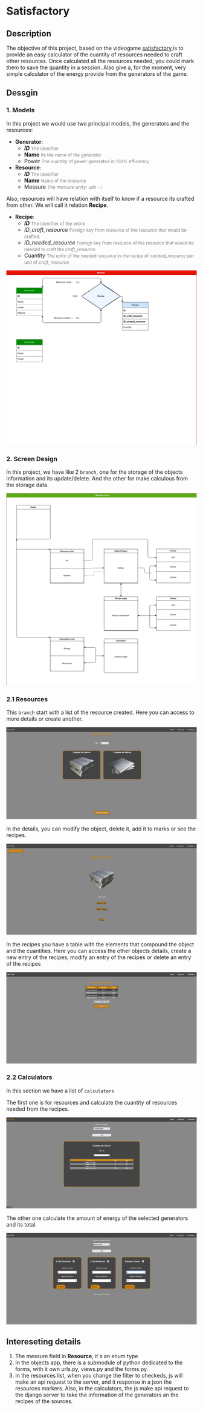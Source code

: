 # Satisfactory

## Description 
The objective of this project, based on the videogame [satisfactory](https://www.satisfactorygame.com/),is to provide an easy calculator of the cuantity of resources needed to craft other resources.
Once calculated all the resources needed, you could mark them to save the quantity in a session.
Also give a, for the moment, very simple calculator of the energy provide from the generators of the game.

## Dessgin


### 1. Models
In this project we would use two principal models, the generators and the resources:  
- **Generator**:
   - ***ID*** <small style="color:gray">The identifier</small>
   - **Name** <small style="color:gray">Its the name of the generator</small>
   - Power <small style="color:gray">The cuantity of power generated in 100% efficiency</small>
- **Resource**: 
   - ***ID*** <small style="color:gray">The identifier</small>
   - **Name** <small style="color:gray">Name of the resource</small>
   - Messure <small style="color:gray">The messure unity: *uds* - *l* </small>
  
Also, resources will have relation with itself to know if a resource its crafted from other. We will call it relation **Recipe**.

- **Recipe**:
  - ***ID*** <small style="color:gray">The identifier of the entrie</small>
  - *ID_craft_resource* <small style="color:gray">Foreign key from resource of the resource that would be crafted.</small>
  - *ID_needed_resource* <small style="color:gray">Foreign key from resource of the resource that would be needed to craft the *craft_resource*</small>
  - Cuantity <small style="color:gray">The unity of the needed resource in the recipe of *needed_resource* per unit of *craft_resource*</small>
  

![image of the Models Relation](./media/models.png)

### 2. Screen Design


In this project, we have like 2 `branch`, one for the storage of the objects information and its update/delete. And the other for make calculous from the storage data.


![Imagen of the screen design](./media/views.png)



### 2.1 Resources

This `branch` start with a list of the resource created. Here you can access to more details or create another.

![Imagen of the resource list](./media/resource_list.png)

In the details, you can modify the object, delete it, add it to marks or see the recipes.

![Imagen of the resource detail](./media/detail_resource.png)


In the recipes you have a table with the elements that compound the object and the cuantities. Here you can access the other objects details, create a new entry of the recipes, modify an entry of the recipes or delete an entry of the recipes

![Imagen of the resource recipes](./media/recipes.png)



### 2.2 Calculators 

In this section we have a list of `calculators`

The first one is for resources and calculate the cuantity of resources needed from the recipes.

![Imagen of the resource calculator](./media/resource_calculator.png)

The other one calculate the amount of energy of the selected generators and its total.

![Imagen of the generators calculator](./media/generator_calcularor.png)

## Intereseting details

1. The messure field in **Resource**, it`s an enum type
2. In the objects app, there is a submodule of python dedicated to the forms, with it own urls.py, views.py and the forms.py.
3. In the resources list, when you change the filter to checkeds, js will make an api request to the server, and it response in a json the resources markers. Also, in the calculators, the js make api request to the django server to take the information of the generators an the recipes of the sources.